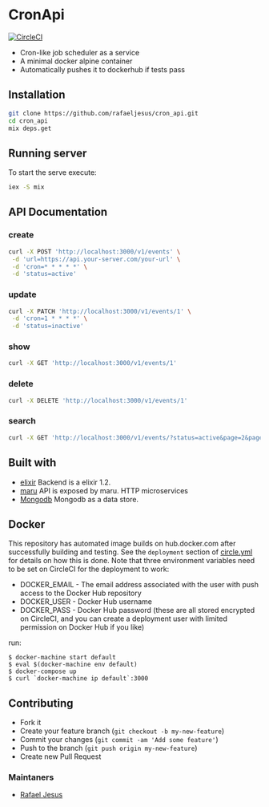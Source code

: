 # CronApi

[![CircleCI](https://circleci.com/gh/rafaeljesus/cron_api.svg?style=svg)](https://circleci.com/gh/rafaeljesus/cron_api)

* Cron-like job scheduler as a service
* A minimal docker alpine container
* Automatically pushes it to dockerhub if tests pass

## Installation
```bash
git clone https://github.com/rafaeljesus/cron_api.git
cd cron_api
mix deps.get
```

## Running server
To start the serve execute:
```bash
iex -S mix
```

## API Documentation
### create
```bash
curl -X POST 'http://localhost:3000/v1/events' \
 -d 'url=https://api.your-server.com/your-url' \
 -d 'cron=* * * * *' \
 -d 'status=active'
```
 
### update
```bash
curl -X PATCH 'http://localhost:3000/v1/events/1' \
 -d 'cron=1 * * * *' \
 -d 'status=inactive'
```
 
### show
```bash
curl -X GET 'http://localhost:3000/v1/events/1'
```

### delete
```bash
curl -X DELETE 'http://localhost:3000/v1/events/1'
```

### search
```bash
curl -X GET 'http://localhost:3000/v1/events/?status=active&page=2&page_size=25'
```

## Built with
- [elixir](http://elixir-lang.org) Backend is a elixir 1.2.
- [maru](https://github.com/falood/maru) API is exposed by maru. HTTP microservices
- [Mongodb](https://www.mongodb.com) Mongodb as a data store.

## Docker
This repository has automated image builds on hub.docker.com after successfully building and testing. See the `deployment` section of [circle.yml](circle.yml) for details on how this is done. Note that three environment variables need to be set on CircleCI for the deployment to work:

  * DOCKER_EMAIL - The email address associated with the user with push access to the Docker Hub repository
  * DOCKER_USER - Docker Hub username
  * DOCKER_PASS - Docker Hub password (these are all stored encrypted on CircleCI, and you can create a deployment user with limited permission on Docker Hub if you like)

run:
```
$ docker-machine start default
$ eval $(docker-machine env default)
$ docker-compose up
$ curl `docker-machine ip default`:3000
```

## Contributing
- Fork it
- Create your feature branch (`git checkout -b my-new-feature`)
- Commit your changes (`git commit -am 'Add some feature'`)
- Push to the branch (`git push origin my-new-feature`)
- Create new Pull Request

### Maintaners

* [Rafael Jesus](https://github.com/rafaeljesus)
